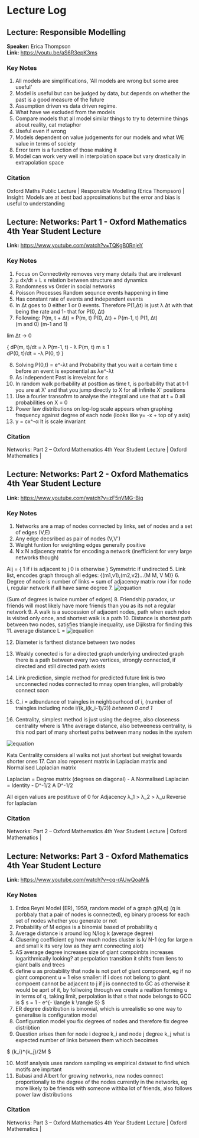 # Lecture Log

## Lecture: Responsible Modelling
**Speaker:** Erica Thompson  
**Link:** https://youtu.be/aS6R3epK3ms  

### Key Notes
1. All models are simplifications, 'All models are wrong but some aree useful'
2. Model is useful but can be judged by data, but depends on whether the past is a good measure of the future
3. Assumption driven vs data driven regime.
4. What have we excluded from the models
5. Compare models that all model similar things to try to determine things about reality, cat metaphor
6. Useful even if wrong
7. Models dependent on value judgements for our models and what WE value in terms of society
8. Error term is a function of those making it
9. Model can work very well in interpolation space but vary drastically in extrapolation space


### Citation
Oxford Maths Public Lecture | Responsible Modelling (Erica Thompson) | Insight: Models are at best bad approximations but the error and bias is useful to understanding


## Lecture: Networks: Part 1 - Oxford Mathematics 4th Year Student Lecture  
**Link:** https://www.youtube.com/watch?v=TQKgB0RnjeY

### Key Notes
1. Focus on Connectivity removes very many details that are irrelevant
2. μ dx/dt = L x relation between structure and dynamics
3. Randomness vs Order in social networks
4. Poisson Processes Random sequnce events happening in time
5. Has constant rate of events and independent events
6. In  Δt goes to 0 either 1 or 0 events. Therefore P(1,Δt) is just λ Δt with that being the rate and 1- that for P(0, Δt)
7. Following:
P(m, t + Δt) = P(m, t) P(0, Δt) + P(m-1, t) P(1, Δt)  
                (m and 0)             (m-1 and 1)

lim Δt → 0

{ dP(m, t)/dt = λ P(m-1, t) - λ P(m, t)     m ≥ 1  
  dP(0, t)/dt = -λ P(0, t) }

8. Solving P(0,t) = e^-λt and Probability that you wait a certain time ε before an event is exponential as λe^-λt
9. As independent Past is irrevelant for ε
10. In random walk porbability at posttion as time t, is porbability that at t-1 you are at X' and that you jump directly to X for all infinite X' positions
11. Use a fourier transofrm to analyse the integral and use that at t = 0 all probabilities on X = 0
12. Power law distributions on log-log scale appears when graphing frequency against degree of each node (looks like y= -x + top of y axis) 
13. y = cx^-α
It is scale invariant


### Citation
Networks: Part 2 – Oxford Mathematics 4th Year Student Lecture | Oxford Mathematics |

## Lecture: Networks: Part 2 - Oxford Mathematics 4th Year Student Lecture  
**Link:** https://www.youtube.com/watch?v=zF5nVMG-Big

### Key Notes
1. Networks are a map of nodes connected by links, set of nodes and a set of edges (V,E)
2. Any edge decsribed as pair of nodes (V,V')
3. Weight funtion for weighting edges generally positive
4. N x N adjacency matrix for encoding a network (inefficient for very large networks though)

Aij = {
  1 if i is adjacent to j
  0 is otherwise
}
Symmetric if undirected
5. Link list, encodes graph through all edges:
{(m1,v1),(m2,v2)...(M M, V M)}
6. Degree of node is number of links = sum of adjacency matrix row i for node i, regular network if all have same degree 
7. ![equation](https://latex.codecogs.com/svg.latex?\bg_white%20\sum_{i=1}^{N}k_i=\sum_{i=1}^{N}\sum_{j=1}^{N}A_{ij}=2M)

(Sum of degrees is twice number of edges)
8. Friendship paradox, ur friends will most likely have more friends than you as its not a regular network
9. A walk is a succession of adjacent nodes, path when each ndoe is visited only once, and shortest walk is a path
10. Distance is shortest path between two nodes, satisfies triangle inequality, use Dijikstra for finding this
11. average distance L = ![equation](https://latex.codecogs.com/svg.latex?\bg_white%20L=\frac{2}{N(N-1)}\sum_{i=1}^{N}\sum_{j=1}^{i-1}d(i,j))


12. Diameter is farthest distance between two nodes
13. Weakly conected is for a directed graph underlying undirected graph there is a path between every two vertices, strongly connected, if directed and still directed path exists
14. Link prediction, simple method for predicted future link is two unconnected nodes connected to mnay open triangles, will probably connect soon
15. C_i = adbundance of traingles in neighbourhood of i, 
(number of traingles including node i/(k_i(k_i-1)/2))
*between 0 and 1*

16. Centrality, simplest method is just using the degree, also closeness centrality where is 1/the average distance, also betweeness centrality, is this nod part of many shortest paths between many nodes in the system

![equation](https://latex.codecogs.com/svg.latex?\bg_white\LARGE\sum_{i=1}^{N}k_i=\sum_{i=1}^{N}\sum_{j=1}^{N}A_{ij}=2M)

Kats Centrality considers all walks not just shortest but weighst towards shorter ones
17. Can also represent matrix in Laplacian matrix and Normalised Laplacian matrix

Laplacian = Degree matrix (degrees on diagonal) - A
Normalised Laplacian = Identity - D^-1/2 A D^-1/2

All eigen valiues are postituve of 0
 for Adjacency λ_1 > λ_2 > λ_u
 Reverse for laplacian

### Citation
Networks: Part 2 – Oxford Mathematics 4th Year Student Lecture | Oxford Mathematics |

## Lecture: Networks: Part 3 - Oxford Mathematics 4th Year Student Lecture  
**Link:** https://www.youtube.com/watch?v=cq-rAUwQoaM&

### Key Notes
1. Erdos Reyni Model (ER), 1959, random model of a graph g(N,q) (q is porbbaly that a pair of nodes is connected), eg binary process for each set of nodes whether you generate or not
2. Probability of M edges is a binomial based of probability q
3. Average distance is around log N/log k (average degree)
4. Clusering coefficient eg how much nodes cluster is k/ N-1 (eg for large n and small k its very low as they arnt connecting alot)
5. AS average degree increases size of giant compoinbts increases logarithmically looking? at perpolation transition it shifts from liens to giant balls and trees
6. define u as probability that node is not part of giant component, eg if no giant component u = 1 else smaller:
if i does not belong to giant compoent cannot be adjacent to j if j is connected to GC as otherwise it would be aprt of it, by follwoing through we create a realtion forming u in terms of q, taking limit, 
perpolation is that s that node belongs to GCC is 
$ s = 1 - e^{- \langle k \rangle S} $
7. ER degree distribution is binomial, which is unrealistic so one way to generalise is configuration model
8. Configuration model you fix degrees of nodes and therefore fix degree distribtion 
9. Question arises then for node i degree k_i and node j degree k_j what is expected number of links between them whioch becoimes 

$ {k_i}*{k_j}/2M $

10. Motif analysis uses random sampling vs empirical dataset to find which motifs are imprtant 
11. Babasi and Albert for growing networks, new nodes connect proportionally to the degree of the nodes currently in the networks, eg more likely to be friends with someone withba lot of friends, also follows power law distributions


### Citation
Networks: Part 3 – Oxford Mathematics 4th Year Student Lecture | Oxford Mathematics |
